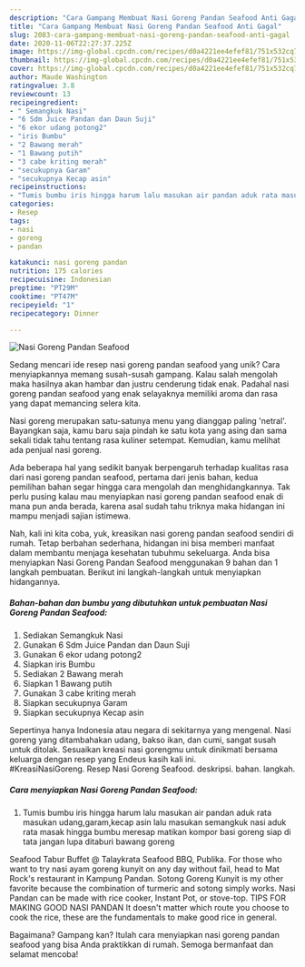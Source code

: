 ```yaml
---
description: "Cara Gampang Membuat Nasi Goreng Pandan Seafood Anti Gagal"
title: "Cara Gampang Membuat Nasi Goreng Pandan Seafood Anti Gagal"
slug: 2083-cara-gampang-membuat-nasi-goreng-pandan-seafood-anti-gagal
date: 2020-11-06T22:27:37.225Z
image: https://img-global.cpcdn.com/recipes/d0a4221ee4efef81/751x532cq70/nasi-goreng-pandan-seafood-foto-resep-utama.jpg
thumbnail: https://img-global.cpcdn.com/recipes/d0a4221ee4efef81/751x532cq70/nasi-goreng-pandan-seafood-foto-resep-utama.jpg
cover: https://img-global.cpcdn.com/recipes/d0a4221ee4efef81/751x532cq70/nasi-goreng-pandan-seafood-foto-resep-utama.jpg
author: Maude Washington
ratingvalue: 3.8
reviewcount: 13
recipeingredient:
- " Semangkuk Nasi"
- "6 Sdm Juice Pandan dan Daun Suji"
- "6 ekor udang potong2"
- "iris Bumbu"
- "2 Bawang merah"
- "1 Bawang putih"
- "3 cabe kriting merah"
- "secukupnya Garam"
- "secukupnya Kecap asin"
recipeinstructions:
- "Tumis bumbu iris hingga harum lalu masukan air pandan aduk rata masukan udang,garam,kecap asin lalu masukan semangkuk nasi aduk rata masak hingga bumbu meresap matikan kompor basi goreng siap di tata jangan lupa ditaburi bawang goreng"
categories:
- Resep
tags:
- nasi
- goreng
- pandan

katakunci: nasi goreng pandan 
nutrition: 175 calories
recipecuisine: Indonesian
preptime: "PT29M"
cooktime: "PT47M"
recipeyield: "1"
recipecategory: Dinner

---
```



![Nasi Goreng Pandan Seafood](https://img-global.cpcdn.com/recipes/d0a4221ee4efef81/751x532cq70/nasi-goreng-pandan-seafood-foto-resep-utama.jpg)

Sedang mencari ide resep nasi goreng pandan seafood yang unik? Cara menyiapkannya memang susah-susah gampang. Kalau salah mengolah maka hasilnya akan hambar dan justru cenderung tidak enak. Padahal nasi goreng pandan seafood yang enak selayaknya memiliki aroma dan rasa yang dapat memancing selera kita.

Nasi goreng merupakan satu-satunya menu yang dianggap paling &#39;netral&#39;. Bayangkan saja, kamu baru saja pindah ke satu kota yang asing dan sama sekali tidak tahu tentang rasa kuliner setempat. Kemudian, kamu melihat ada penjual nasi goreng.

Ada beberapa hal yang sedikit banyak berpengaruh terhadap kualitas rasa dari nasi goreng pandan seafood, pertama dari jenis bahan, kedua pemilihan bahan segar hingga cara mengolah dan menghidangkannya. Tak perlu pusing kalau mau menyiapkan nasi goreng pandan seafood enak di mana pun anda berada, karena asal sudah tahu triknya maka hidangan ini mampu menjadi sajian istimewa.


Nah, kali ini kita coba, yuk, kreasikan nasi goreng pandan seafood sendiri di rumah. Tetap berbahan sederhana, hidangan ini bisa memberi manfaat dalam membantu menjaga kesehatan tubuhmu sekeluarga. Anda bisa menyiapkan Nasi Goreng Pandan Seafood menggunakan 9 bahan dan 1 langkah pembuatan. Berikut ini langkah-langkah untuk menyiapkan hidangannya.

<!--inarticleads1-->

##### Bahan-bahan dan bumbu yang dibutuhkan untuk pembuatan Nasi Goreng Pandan Seafood:

1. Sediakan  Semangkuk Nasi
1. Gunakan 6 Sdm Juice Pandan dan Daun Suji
1. Gunakan 6 ekor udang potong2
1. Siapkan iris Bumbu
1. Sediakan 2 Bawang merah
1. Siapkan 1 Bawang putih
1. Gunakan 3 cabe kriting merah
1. Siapkan secukupnya Garam
1. Siapkan secukupnya Kecap asin


Sepertinya hanya Indonesia atau negara di sekitarnya yang mengenal. Nasi goreng yang ditambahakan udang, bakso ikan, dan cumi, sangat susah untuk ditolak. Sesuaikan kreasi nasi gorengmu untuk dinikmati bersama keluarga dengan resep yang Endeus kasih kali ini. ⠀⠀⠀⠀⠀⠀⠀⠀ #KreasiNasiGoreng. Resep Nasi Goreng Seafood. deskripsi. bahan. langkah. 

<!--inarticleads2-->

##### Cara menyiapkan Nasi Goreng Pandan Seafood:

1. Tumis bumbu iris hingga harum lalu masukan air pandan aduk rata masukan udang,garam,kecap asin lalu masukan semangkuk nasi aduk rata masak hingga bumbu meresap matikan kompor basi goreng siap di tata jangan lupa ditaburi bawang goreng


Seafood Tabur Buffet @ Talaykrata Seafood BBQ, Publika. For those who want to try nasi ayam goreng kunyit on any day without fail, head to Mat Rock&#39;s restaurant in Kampung Pandan. Sotong Goreng Kunyit is my other favorite because the combination of turmeric and sotong simply works. Nasi Pandan can be made with rice cooker, Instant Pot, or stove-top. TIPS FOR MAKING GOOD NASI PANDAN It doesn&#39;t matter which route you choose to cook the rice, these are the fundamentals to make good rice in general. 

Bagaimana? Gampang kan? Itulah cara menyiapkan nasi goreng pandan seafood yang bisa Anda praktikkan di rumah. Semoga bermanfaat dan selamat mencoba!
